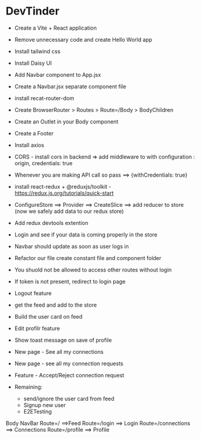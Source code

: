# DevTinder

- Create a Vite + React application
- Remove unnecessary code and create Hello World app
- Install tailwind css
- Install Daisy UI
- Add Navbar component to App.jsx
- Create a Navbar.jsx separate component file
- install recat-router-dom
- Create BrowserRouter > Routes > Route=/Body > BodyChildren
- Create an Outlet in your Body component
- Create a Footer

- Install axios
- CORS - install cors in backend => add middleware to with configuration : origin, credentials: true
- Whenever you are making API call so pass ==> {withCredentials: true}
- install react-redux + @reduxjs/toolkit - https://redux.js.org/tutorials/quick-start
- ConfigureStore ==> Provider ==> CreateSlice ==> add reducer to store (now we safely add data to our redux store)
- Add redux devtools extention 
- Login and see if your data is coming properly in the store
- Navbar should update as soon as user logs in 
- Refactor our file create constant file and component folder
- You shuold not be allowed to access other routes without login
- If token is not present, redirect to login page 
- Logout feature
- get the feed and add to the store
- Build the user card on feed 
- Edit profilr feature
- Show toast message on save of profile 
- New page - See all my connections 
- New page - see all my connection requests
- Feature - Accept/Reject connection request

- Remaining:
    - send/ignore the user card from feed
    - Signup new user
    - E2ETesting 


Body
    NavBar
    Route=/ ==>Feed
    Route=/login  ==> Login
    Route=/connections ==> Connections
    Route=/profile ==> Profile